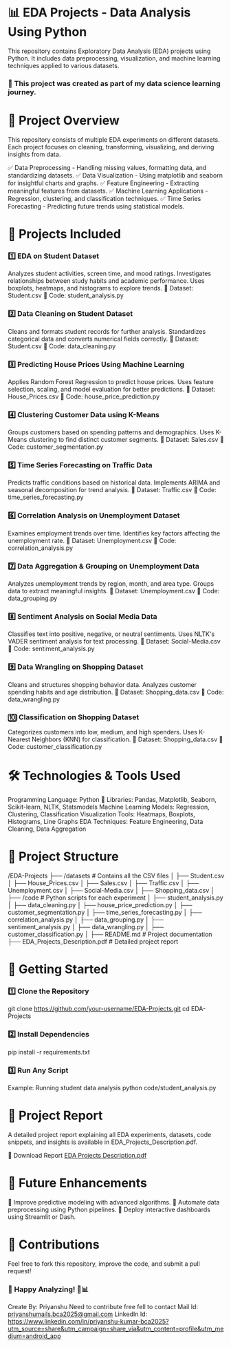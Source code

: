 # 📊 EDA Projects - Data Analysis Using Python
This repository contains Exploratory Data Analysis (EDA) projects using Python. It includes data preprocessing, visualization, and machine learning techniques applied to various datasets.

### 📌 This project was created as part of my data science learning journey.

# 📂 Project Overview
This repository consists of multiple EDA experiments on different datasets. Each project focuses on cleaning, transforming, visualizing, and deriving insights from data.

✅ Data Preprocessing - Handling missing values, formatting data, and standardizing datasets.
✅ Data Visualization - Using matplotlib and seaborn for insightful charts and graphs.
✅ Feature Engineering - Extracting meaningful features from datasets.
✅ Machine Learning Applications - Regression, clustering, and classification techniques.
✅ Time Series Forecasting - Predicting future trends using statistical models.

# 📌 Projects Included
### 1️⃣ EDA on Student Dataset
Analyzes student activities, screen time, and mood ratings.
Investigates relationships between study habits and academic performance.
Uses boxplots, heatmaps, and histograms to explore trends.
  📄 Dataset: Student.csv
  📜 Code: student_analysis.py

### 2️⃣ Data Cleaning on Student Dataset
Cleans and formats student records for further analysis.
Standardizes categorical data and converts numerical fields correctly.
 📄 Dataset: Student.csv
 📜 Code: data_cleaning.py

### 3️⃣ Predicting House Prices Using Machine Learning
Applies Random Forest Regression to predict house prices.
Uses feature selection, scaling, and model evaluation for better predictions.
 📄 Dataset: House_Prices.csv
 📜 Code: house_price_prediction.py

### 4️⃣ Clustering Customer Data using K-Means
Groups customers based on spending patterns and demographics.
Uses K-Means clustering to find distinct customer segments.
 📄 Dataset: Sales.csv
 📜 Code: customer_segmentation.py

### 5️⃣ Time Series Forecasting on Traffic Data
Predicts traffic conditions based on historical data.
Implements ARIMA and seasonal decomposition for trend analysis.
 📄 Dataset: Traffic.csv
 📜 Code: time_series_forecasting.py

### 6️⃣ Correlation Analysis on Unemployment Dataset
Examines employment trends over time.
Identifies key factors affecting the unemployment rate.
   📄 Dataset: Unemployment.csv
  📜 Code: correlation_analysis.py

### 7️⃣ Data Aggregation & Grouping on Unemployment Data
Analyzes unemployment trends by region, month, and area type.
Groups data to extract meaningful insights.
 📄 Dataset: Unemployment.csv
 📜 Code: data_grouping.py

### 8️⃣ Sentiment Analysis on Social Media Data
Classifies text into positive, negative, or neutral sentiments.
Uses NLTK's VADER sentiment analysis for text processing.
 📄 Dataset: Social-Media.csv
 📜 Code: sentiment_analysis.py

### 9️⃣ Data Wrangling on Shopping Dataset
Cleans and structures shopping behavior data.
Analyzes customer spending habits and age distribution.
 📄 Dataset: Shopping_data.csv
 📜 Code: data_wrangling.py

### 🔟 Classification on Shopping Dataset
Categorizes customers into low, medium, and high spenders.
Uses K-Nearest Neighbors (KNN) for classification.
 📄 Dataset: Shopping_data.csv
 📜 Code: customer_classification.py

# 🛠 Technologies & Tools Used
Programming Language: Python 🐍
Libraries: Pandas, Matplotlib, Seaborn, Scikit-learn, NLTK, Statsmodels
Machine Learning Models: Regression, Clustering, Classification
Visualization Tools: Heatmaps, Boxplots, Histograms, Line Graphs
EDA Techniques: Feature Engineering, Data Cleaning, Data Aggregation

# 📂 Project Structure

/EDA-Projects
 ├── /datasets           # Contains all the CSV files
 │   ├── Student.csv
 │   ├── House_Prices.csv
 │   ├── Sales.csv
 │   ├── Traffic.csv
 │   ├── Unemployment.csv
 │   ├── Social-Media.csv
 │   ├── Shopping_data.csv
 │
 ├── /code               # Python scripts for each experiment
 │   ├── student_analysis.py
 │   ├── data_cleaning.py
 │   ├── house_price_prediction.py
 │   ├── customer_segmentation.py
 │   ├── time_series_forecasting.py
 │   ├── correlation_analysis.py
 │   ├── data_grouping.py
 │   ├── sentiment_analysis.py
 │   ├── data_wrangling.py
 │   ├── customer_classification.py
 │
 ├── README.md           # Project documentation
 ├── EDA_Projects_Description.pdf  # Detailed project report
 
# 🔧 Getting Started
### 1️⃣ Clone the Repository
git clone https://github.com/your-username/EDA-Projects.git
cd EDA-Projects
### 2️⃣ Install Dependencies
pip install -r requirements.txt
### 3️⃣ Run Any Script
Example: Running student data analysis
python code/student_analysis.py

# 📜 Project Report
A detailed project report explaining all EDA experiments, datasets, code snippets, and insights is available in EDA_Projects_Description.pdf.

📄 Download Report [EDA Projects Description.pdf](https://github.com/user-attachments/files/18666977/EDA.Projects.Description.pdf)

# 🚀 Future Enhancements
🔹 Improve predictive modeling with advanced algorithms.
🔹 Automate data preprocessing using Python pipelines.
🔹 Deploy interactive dashboards using Streamlit or Dash.

# 🙌 Contributions
Feel free to fork this repository, improve the code, and submit a pull request!

### 🎉 Happy Analyzing! 🚀📊

Create By: Priyanshu 
Need to contribute free fell to contact 
Mail Id: priyanshumails.bca2025@gmail.com
LinkedIn Id: https://www.linkedin.com/in/priyanshu-kumar-bca2025?utm_source=share&utm_campaign=share_via&utm_content=profile&utm_medium=android_app
